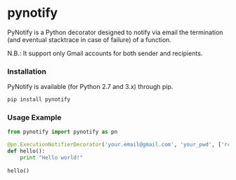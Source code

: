 # pynotify
PyNotify is a Python decorator designed to notify via email the termination (and eventual stacktrace in case of failure) of a function.

N.B.: It support only Gmail accounts for both sender and recipients.

### Installation

PyNotify is available (for Python 2.7 and 3.x) through pip.

```bash
pip install pynotify
```

### Usage Example

``` python
from pynotify import pynotify as pn

@pn.ExecutionNotifierDecorator('your.email@gmail.com', 'your_pwd', ['rcp1@gmail.com', 'rcp2@gmail.com'])
def hello():
	print "Hello world!"
	
hello()
```

